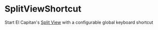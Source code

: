 # SplitViewShortcut
Start El Capitan's [Split View](https://www.apple.com/osx/elcapitan-preview/) with a configurable global keyboard shortcut
